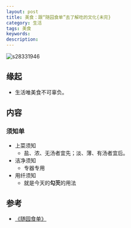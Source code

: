 ```yaml
---
layout: post  
title: 美食：跟“随园食单”去了解吃的文化{未完}   
category: 生活     
tags: 美食     
keywords:   
description:   
---  
```


![s28331946](https://img3.doubanio.com/lpic/s28331946.jpg)

##  缘起
+ 生活唯美食不可辜负。

##  内容
###  须知单
+ 上菜须知
	+ 盐、浓、无汤者宜先；淡、薄、有汤者宜后。
+ 洁净须知
	+ 专器专用
+ 用纤须知
	+ 就是今天的**勾芡**的用法




##  参考
+ [《随园食单》](https://book.douban.com/subject/26655969/)